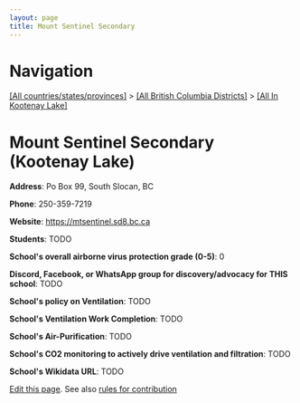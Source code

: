 ```yaml
---
layout: page
title: Mount Sentinel Secondary
---
```

# Navigation

[[All countries/states/provinces]](../../..) > [[All British Columbia Districts]](../..) > [[All In Kootenay Lake]](..)

# Mount Sentinel Secondary (Kootenay Lake)

**Address**: Po Box 99, South Slocan, BC

**Phone**: 250-359-7219

**Website**: <https://mtsentinel.sd8.bc.ca>

**Students**: TODO

**School's overall airborne virus protection grade (0-5)**: 0

**Discord, Facebook, or WhatsApp group for discovery/advocacy for THIS school**: TODO

**School's policy on Ventilation**: TODO

**School's Ventilation Work Completion**: TODO

**School's Air-Purification**: TODO

**School's CO2 monitoring to actively drive ventilation and filtration**: TODO

**School's Wikidata URL**: TODO


[Edit this page](https://github.com/ventilate-schools/BC/edit/main/./Kootenay_Lake/Mount_Sentinel_Secondary.md). See also [rules for contribution](../../../contribution-rules/)